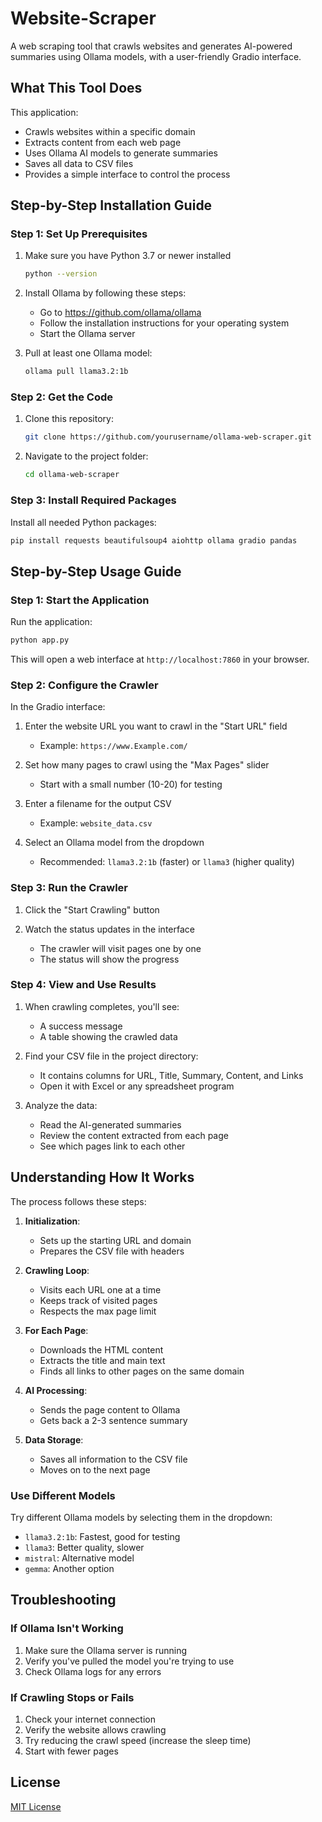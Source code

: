 # Website-Scraper
A web scraping tool that crawls websites and generates AI-powered summaries using Ollama models, with a user-friendly Gradio interface.

## What This Tool Does

This application:
- Crawls websites within a specific domain
- Extracts content from each web page
- Uses Ollama AI models to generate summaries
- Saves all data to CSV files
- Provides a simple interface to control the process

## Step-by-Step Installation Guide

### Step 1: Set Up Prerequisites

1. Make sure you have Python 3.7 or newer installed
   ```bash
   python --version
   ```

2. Install Ollama by following these steps:
   - Go to https://github.com/ollama/ollama
   - Follow the installation instructions for your operating system
   - Start the Ollama server

3. Pull at least one Ollama model:
   ```bash
   ollama pull llama3.2:1b
   ```

### Step 2: Get the Code

1. Clone this repository:
   ```bash
   git clone https://github.com/yourusername/ollama-web-scraper.git
   ```

2. Navigate to the project folder:
   ```bash
   cd ollama-web-scraper
   ```

### Step 3: Install Required Packages

Install all needed Python packages:
```bash
pip install requests beautifulsoup4 aiohttp ollama gradio pandas
```

## Step-by-Step Usage Guide

### Step 1: Start the Application

Run the application:
```bash
python app.py
```

This will open a web interface at `http://localhost:7860` in your browser.

### Step 2: Configure the Crawler

In the Gradio interface:
1. Enter the website URL you want to crawl in the "Start URL" field
   - Example: `https://www.Example.com/`

2. Set how many pages to crawl using the "Max Pages" slider
   - Start with a small number (10-20) for testing

3. Enter a filename for the output CSV
   - Example: `website_data.csv`

4. Select an Ollama model from the dropdown
   - Recommended: `llama3.2:1b` (faster) or `llama3` (higher quality)

### Step 3: Run the Crawler

1. Click the "Start Crawling" button

2. Watch the status updates in the interface
   - The crawler will visit pages one by one
   - The status will show the progress

### Step 4: View and Use Results

1. When crawling completes, you'll see:
   - A success message
   - A table showing the crawled data

2. Find your CSV file in the project directory:
   - It contains columns for URL, Title, Summary, Content, and Links
   - Open it with Excel or any spreadsheet program

3. Analyze the data:
   - Read the AI-generated summaries
   - Review the content extracted from each page
   - See which pages link to each other

## Understanding How It Works

The process follows these steps:

1. **Initialization**:
   - Sets up the starting URL and domain
   - Prepares the CSV file with headers

2. **Crawling Loop**:
   - Visits each URL one at a time
   - Keeps track of visited pages
   - Respects the max page limit

3. **For Each Page**:
   - Downloads the HTML content
   - Extracts the title and main text
   - Finds all links to other pages on the same domain

4. **AI Processing**:
   - Sends the page content to Ollama
   - Gets back a 2-3 sentence summary

5. **Data Storage**:
   - Saves all information to the CSV file
   - Moves on to the next page

### Use Different Models
Try different Ollama models by selecting them in the dropdown:
- `llama3.2:1b`: Fastest, good for testing
- `llama3`: Better quality, slower
- `mistral`: Alternative model
- `gemma`: Another option

## Troubleshooting

### If Ollama Isn't Working
1. Make sure the Ollama server is running
2. Verify you've pulled the model you're trying to use
3. Check Ollama logs for any errors

### If Crawling Stops or Fails
1. Check your internet connection
2. Verify the website allows crawling
3. Try reducing the crawl speed (increase the sleep time)
4. Start with fewer pages

## License

[MIT License](LICENSE)
